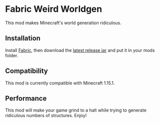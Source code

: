 # Fabric Weird Worldgen

This mod makes Minecraft's world generation ridiculous.

## Installation

Install [Fabric](https://fabricmc.net), then download the [latest release jar](releases) and put it in your mods folder.

## Compatibility

This mod is currently compatible with Minecraft 1.15.1.

## Performance

This mod will make your game grind to a halt while trying to generate ridiculous numbers of structures. Enjoy!
